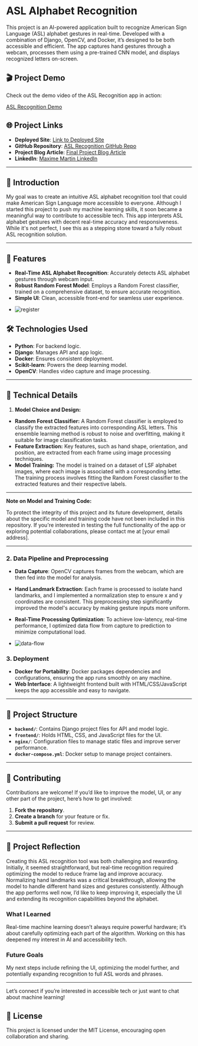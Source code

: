 

# ASL Alphabet Recognition

This project is an AI-powered application built to recognize American Sign Language (ASL) alphabet gestures in real-time. Developed with a combination of Django, OpenCV, and Docker, it’s designed to be both accessible and efficient. The app captures hand gestures through a webcam, processes them using a pre-trained CNN model, and displays recognized letters on-screen.

## 🎬 Project Demo
Check out the demo video of the ASL Recognition app in action:

[ASL Recognition Demo](https://github.com/user-attachments/assets/67c19f27-a10f-4b3b-b239-cd83fd91267a)




## 🌐 Project Links

- **Deployed Site**: [Link to Deployed Site](https://cosmos510.github.io/landing_page_asl.io/)
- **GitHub Repository**: [ASL Recognition GitHub Repo](https://github.com/cosmos510/asl-recognition)
- **Project Blog Article**: [Final Project Blog Article](https://www.linkedin.com/feed/update/urn:li:activity:7259995138817409025/)
- **LinkedIn**: [Maxime Martin LinkedIn](https://www.linkedin.com/in/maxime-martin-090731aa/)

---

## 📖 Introduction

My goal was to create an intuitive ASL alphabet recognition tool that could make American Sign Language more accessible to everyone. Although I started this project to push my machine learning skills, it soon became a meaningful way to contribute to accessible tech. This app interprets ASL alphabet gestures with decent real-time accuracy and responsiveness. While it's not perfect, I see this as a stepping stone toward a fully robust ASL recognition solution.

---

## 🧩 Features

* **Real-Time ASL Alphabet Recognition**: Accurately detects ASL alphabet gestures through webcam input.
* **Robust Random Forest Model**: Employs a Random Forest classifier, trained on a comprehensive dataset, to ensure accurate recognition.
* **Simple UI**: Clean, accessible front-end for seamless user experience.

- ![register](https://github.com/user-attachments/assets/5f942d0d-9b11-4ba5-8605-f38944a9b675)


## 🛠️ Technologies Used

- **Python**: For backend logic.
- **Django**: Manages API and app logic.
- **Docker**: Ensures consistent deployment.
- **Scikit-learn**: Powers the deep learning model.
- **OpenCV**: Handles video capture and image processing.

---

## 🧠 Technical Details

1. **Model Choice and Design:**

- **Random Forest Classifier:** A Random Forest classifier is employed to classify the extracted features into corresponding ASL letters. This ensemble learning method is robust to noise and overfitting, making it suitable for image classification tasks.
- **Feature Extraction:** Key features, such as hand shape, orientation, and position, are extracted from each frame using image processing techniques.
- **Model Training:** The model is trained on a dataset of LSF alphabet images, where each image is associated with a corresponding letter. The training process involves fitting the Random Forest classifier to the extracted features and their respective labels.

---

**Note on Model and Training Code:**

To protect the integrity of this project and its future development, details about the specific model and training code have not been included in this repository. If you're interested in testing the full functionality of the app or exploring potential collaborations, please contact me at [your email address].

---

### 2. Data Pipeline and Preprocessing

- **Data Capture**: OpenCV captures frames from the webcam, which are then fed into the model for analysis.
- **Hand Landmark Extraction**: Each frame is processed to isolate hand landmarks, and I implemented a normalization step to ensure x and y coordinates are consistent. This preprocessing step significantly improved the model's accuracy by making gesture inputs more uniform.
- **Real-Time Processing Optimization**: To achieve low-latency, real-time performance, I optimized data flow from capture to prediction to minimize computational load.

- ![data-flow](https://github.com/user-attachments/assets/4b87e55d-e40c-4184-b8a3-01050d87473a)


### 3. Deployment

- **Docker for Portability**: Docker packages dependencies and configurations, ensuring the app runs smoothly on any machine.
- **Web Interface**: A lightweight frontend built with HTML/CSS/JavaScript keeps the app accessible and easy to navigate.

---

## 📂 Project Structure

- **`backend/`**: Contains Django project files for API and model logic.
- **`frontend/`**: Holds HTML, CSS, and JavaScript files for the UI.
- **`nginx/`**: Configuration files to manage static files and improve server performance.
- **`docker-compose.yml`**: Docker setup to manage project containers.

---

## 🤝 Contributing

Contributions are welcome! If you’d like to improve the model, UI, or any other part of the project, here’s how to get involved:

1. **Fork the repository**.
2. **Create a branch** for your feature or fix.
3. **Submit a pull request** for review.

---


## 📓 Project Reflection

Creating this ASL recognition tool was both challenging and rewarding. Initially, it seemed straightforward, but real-time recognition required optimizing the model to reduce frame lag and improve accuracy. Normalizing hand landmarks was a critical breakthrough, allowing the model to handle different hand sizes and gestures consistently. Although the app performs well now, I’d like to keep improving it, especially the UI and extending its recognition capabilities beyond the alphabet.

### What I Learned
Real-time machine learning doesn’t always require powerful hardware; it’s about carefully optimizing each part of the algorithm. Working on this has deepened my interest in AI and accessibility tech.

### Future Goals
My next steps include refining the UI, optimizing the model further, and potentially expanding recognition to full ASL words and phrases.

---

Let’s connect if you’re interested in accessible tech or just want to chat about machine learning!

## 📜 License

This project is licensed under the MIT License, encouraging open collaboration and sharing.
